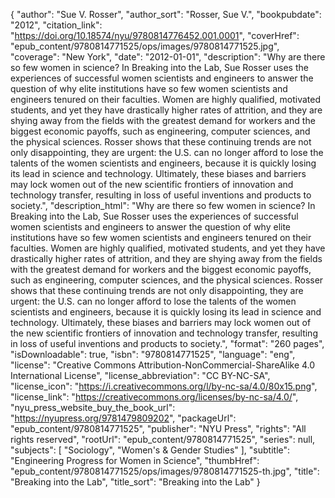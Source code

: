 {
  "author": "Sue V. Rosser",
  "author_sort": "Rosser, Sue V.",
  "bookpubdate": "2012",
  "citation_link": "https://doi.org/10.18574/nyu/9780814776452.001.0001",
  "coverHref": "epub_content/9780814771525/ops/images/9780814771525.jpg",
  "coverage": "New York",
  "date": "2012-01-01",
  "description": "Why are there so few women in science? In Breaking into the Lab, Sue Rosser uses the experiences of successful women scientists and engineers to answer the question of why elite institutions have so few women scientists and engineers tenured on their faculties. Women are highly qualified, motivated students, and yet they have drastically higher rates of attrition, and they are shying away from the fields with the greatest demand for workers and the biggest economic payoffs, such as engineering, computer sciences, and the physical sciences. Rosser shows that these continuing trends are not only disappointing, they are urgent: the U.S. can no longer afford to lose the talents of the women scientists and engineers, because it is quickly losing its lead in science and technology. Ultimately, these biases and barriers may lock women out of the new scientific frontiers of innovation and technology transfer, resulting in loss of useful inventions and products to society.",
  "description_html": "Why are there so few women in science? In Breaking into the Lab, Sue Rosser uses the experiences of successful women scientists and engineers to answer the question of why elite institutions have so few women scientists and engineers tenured on their faculties. Women are highly qualified, motivated students, and yet they have drastically higher rates of attrition, and they are shying away from the fields with the greatest demand for workers and the biggest economic payoffs, such as engineering, computer sciences, and the physical sciences. Rosser shows that these continuing trends are not only disappointing, they are urgent: the U.S. can no longer afford to lose the talents of the women scientists and engineers, because it is quickly losing its lead in science and technology. Ultimately, these biases and barriers may lock women out of the new scientific frontiers of innovation and technology transfer, resulting in loss of useful inventions and products to society.",
  "format": "260 pages",
  "isDownloadable": true,
  "isbn": "9780814771525",
  "language": "eng",
  "license": "Creative Commons Attribution-NonCommercial-ShareAlike 4.0 International License",
  "license_abbreviation": "CC BY-NC-SA",
  "license_icon": "https://i.creativecommons.org/l/by-nc-sa/4.0/80x15.png",
  "license_link": "https://creativecommons.org/licenses/by-nc-sa/4.0/",
  "nyu_press_website_buy_the_book_url": "https://nyupress.org/9781479809202",
  "packageUrl": "epub_content/9780814771525",
  "publisher": "NYU Press",
  "rights": "All rights reserved",
  "rootUrl": "epub_content/9780814771525",
  "series": null,
  "subjects": [
    "Sociology",
    "Women's & Gender Studies"
  ],
  "subtitle": "Engineering Progress for Women in Science",
  "thumbHref": "epub_content/9780814771525/ops/images/9780814771525-th.jpg",
  "title": "Breaking into the Lab",
  "title_sort": "Breaking into the Lab"
}
